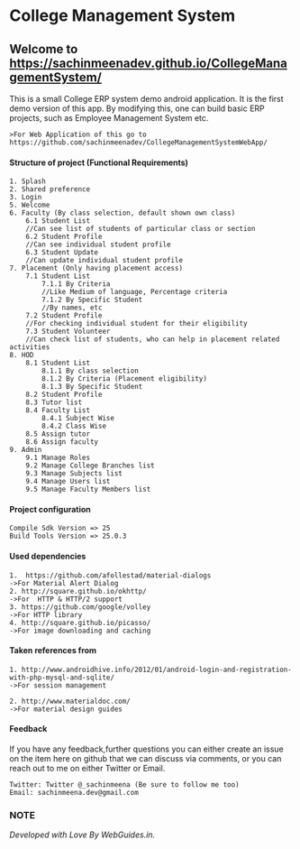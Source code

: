 # College Management System

## Welcome to https://sachinmeenadev.github.io/CollegeManagementSystem/

This is a small College ERP system demo android application. It is the first demo version of this app. By modifying this, one can build basic ERP projects, such as Employee Management System etc.

	>For Web Application of this go to https://github.com/sachinmeenadev/CollegeManagementSystemWebApp/
	
#### Structure of project (Functional Requirements)
    1. Splash
	2. Shared preference
	3. Login
	5. Welcome
	6. Faculty (By class selection, default shown own class)
		6.1 Student List
		//Can see list of students of particular class or section
		6.2 Student Profile
		//Can see individual student profile
		6.3 Student Update
		//Can update individual student profile
	7. Placement (Only having placement access)
		7.1 Student List
			7.1.1 By Criteria
			//Like Medium of language, Percentage criteria
			7.1.2 By Specific Student
			//By names, etc
		7.2 Student Profile
		//For checking individual student for their eligibility 
		7.3 Student Volunteer
		//Can check list of students, who can help in placement related activities
	8. HOD
		8.1 Student List
			8.1.1 By class selection
			8.1.2 By Criteria (Placement eligibility)
			8.1.3 By Specific Student
		8.2 Student Profile
		8.3 Tutor list
		8.4 Faculty List	
			8.4.1 Subject Wise
			8.4.2 Class Wise
		8.5 Assign tutor
		8.6 Assign faculty
	9. Admin
		9.1 Manage Roles
		9.2 Manage College Branches list
		9.3 Manage Subjects list
		9.4 Manage Users list		
		9.5 Manage Faculty Members list

#### Project configuration
    Compile Sdk Version => 25
    Build Tools Version => 25.0.3
    
#### Used dependencies
    1.  https://github.com/afollestad/material-dialogs 
    ->For Material Alert Dialog 
    2. http://square.github.io/okhttp/
    ->For  HTTP & HTTP/2 support
    3. https://github.com/google/volley
    ->For HTTP library
    4. http://square.github.io/picasso/
    ->For image downloading and caching
      
#### Taken references from
    1. http://www.androidhive.info/2012/01/android-login-and-registration-with-php-mysql-and-sqlite/
    ->For session management
    
    2. http://www.materialdoc.com/
    ->For material design guides

#### Feedback
If you have any feedback,further questions you can either create an issue on the item here on github that we can discuss via comments, or you can reach out to me on either Twitter or Email.

    Twitter: Twitter @_sachinmeena (Be sure to follow me too)
    Email: sachinmeena.dev@gmail.com

### NOTE
 *_Developed with Love By WebGuides.in._*